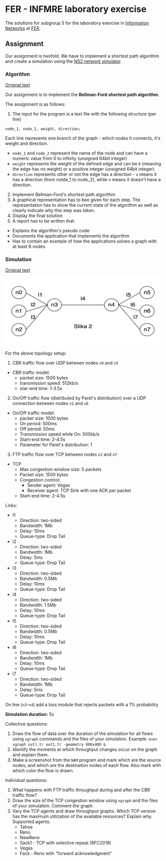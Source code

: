 # FER - INFMRE laboratory exercise

The solutions for subgroup 5 for the laboratory exercise in
[Information Networks](https://www.fer.unizg.hr/en/course/infnet) at
[FER](https://www.fer.unizg.hr/en).

## Assignment

Our assignment is twofold. We have to implement a shortest path algorithm and
create a simulation using the
[NS2 network simulator](https://www.isi.edu/nsnam/ns/).

### Algorithm

[Original text](./algorithm_assignment_text.pdf)

Our assignment is to implement the **Bellman-Ford shortest path algorithm**.

The assignment is as follows:

1. The input for the program is a text file with the following structure
  (per line)

  ```text
  node_1, node_2, weight, direction;
  ```
  Each line represents one branch of the graph - which nodes it connects, it's
  weight and direction.

  * `node_1` and `node_2` represent the name of the node and can have a numeric
  value from 0 to infinity (unsigned 64bit integer)
  * `weight` represents the weight of the defined edge and can be `0` (meaning
  the edge has no weight) or a positive integer (unsigned 64bit integer)
  * `direction` represents other or not the edge has a direction - `u` means it
  has a direction (from notde_1 to node_2), while `n` means it doesn't have a
  direction.
2. Implement Bellman-Ford's shortest path algorithm
3. A graphical representation has to bee given for each step. The representation
  has to show the current state of the algorithm as well as clearly indicate why
  this step was taken.
4. Display the final solution
5. A report has to be written that:
  * Explains the algorithm's pseudo code
  * Documents the application that implements the algorithm
  * Has to contain an example of how the applications solves a graph with at
  least 6 nodes

### Simulation

[Original text](./simulation_assignment_text.pdf)

![Assigned graph](./assigned_graph.png)

For the above topology setup:

1. CBR traffic flow over UDP between nodes `n0` and `n5`
  * CBR traffic model:
    - packet size: 1500 bytes
    - transmission speed: 512kb/s
    - star-end time: 1-3.5s
2. On/Off traffic flow (distributed by Paret's distribution) over a UDP
  connection between nodes `n1` and `n6`
  * On/Off traffic model:
    - packet size: 1000 bytes
    - On period: 500ms
    - Off period: 50ms
    - Transmission speed while On: 500kb/s
    - Start-end time: 2-4.5s
    - Parameter for Paret's distribution: 1
3. FTP traffic flow over TCP between nodes `n2` and `n7`
  * TCP
    - Max congestion window size: 5 packets
    - Packet size: 1500 bytes
    - Congestion control:
      + Sender agent: Vegas
      + Receiver agent: TCP Sink with one ACK per packet
    - Start-end time: 2-4.5s

Links:

* l1
  - Direction: two-sided
  - Bandwidth: 1Mb
  - Delay: 10ms
  - Queue-type: Drop Tail
* l2
  - Direction: two-sided
  - Bandwidth: 1Mb
  - Delay: 5ms
  - Queue-type: Drop Tail
* l3
  - Direction: two-sided
  - Bandwidth: 0.5Mb
  - Delay: 10ms
  - Queue-type: Drop Tail
* l4
  - Direction: two-sided
  - Bandwidth: 1.5Mb
  - Delay: 10ms
  - Queue-type: Drop Tail
* l5
  - Direction: two-sided
  - Bandwidth: 0.5Mb
  - Delay: 10ms
  - Queue-type: Drop Tail
* l6
  - Direction: two-sided
  - Bandwidth: 1Mb
  - Delay: 10ms
  - Queue-type: Drop Tail
* l7
  - Direction: two-sided
  - Bandwidth: 1Mb
  - Delay: 5ms
  - Queue-type: Drop Tail

On line (`n3`-`n4`) add a loss module that rejects packets with a 1% probability

**Simulation duration:** 5s

Collective questions:

1. Draw the flow of data over the duration of the simulation for all flows using
  `xgraph` commands and the files of your simulation.
  Example: `exec xgraph out).tr out1.tr -geometry 800x400 &`
2. Identify the moments at which throughput changes occur on the graph and
  explain them.
3. Make a screenshot from the `NAM` program and mark which are the source nodes,
  and which are the destination nodes of each flow. Also mark with which color
  the flow is drawn.

Individual questions:

1. What happens with FTP traffic throughput during and after the CBR traffic
  flow?
2. Draw the size of the TCP congestion window using `xgraph` and the files of
  your simulation. Comment the graph.
3. Vary the TCP agents and draw throughput graphs. Which TCP version has the
  maximum utilization of the available resources? Explain why.
  Supported agents:
    * Tahoe
    * Reno
    * NewReno
    * Sack1 - TCP with selective repeat (RFC2018)
    * Vegas
    * Fack - Reno with "forward acknowledgment"
